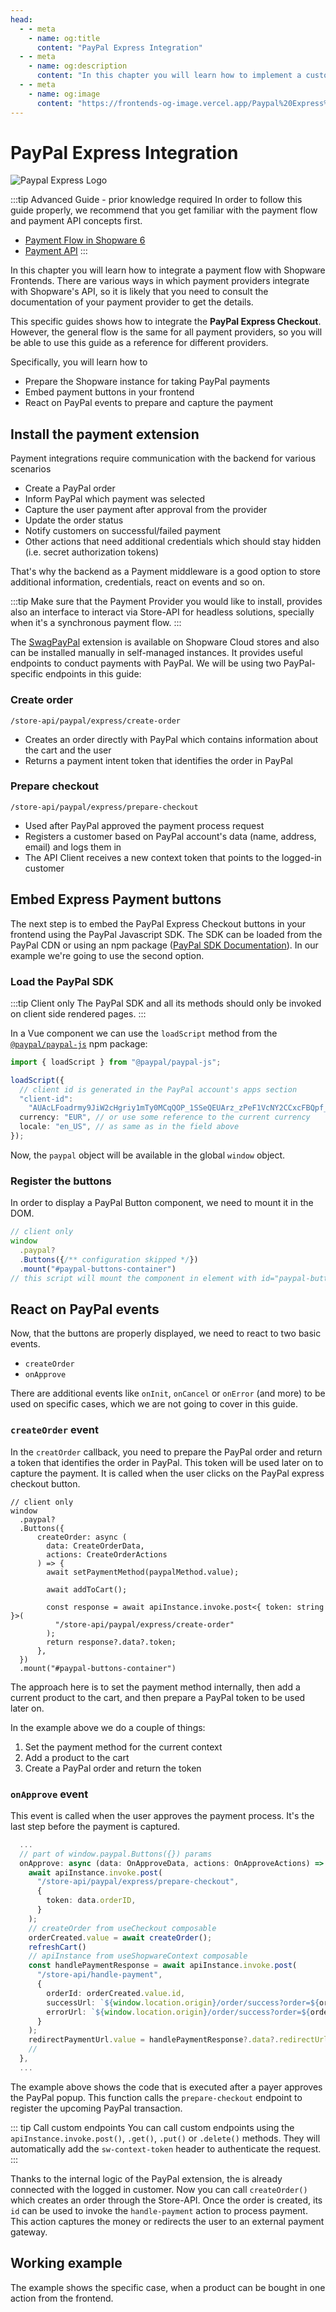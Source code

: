 ```yaml
---
head:
  - - meta
    - name: og:title
      content: "PayPal Express Integration"
  - - meta
    - name: og:description
      content: "In this chapter you will learn how to implement a custom payment flow based on PayPal Express Checkout."
  - - meta
    - name: og:image
      content: "https://frontends-og-image.vercel.app/Paypal%20Express%20Checkout.png"
---
```


<script setup>
import StackBlitzLiveExample from '../../../components/StackBlitzLiveExample.vue'
</script>

# PayPal Express Integration

<img src="../../../.assets/payment-icons/paypal-express.png" alt="Paypal Express Logo" class="mb-8 h-20" />

:::tip Advanced Guide - prior knowledge required
In order to follow this guide properly, we recommend that you get familiar with the payment flow and payment API concepts first.

- [Payment Flow in Shopware 6](https://developer.shopware.com/docs/concepts/commerce/checkout-concept/payments)
- [Payment API](https://shopware.stoplight.io/docs/store-api/8218801e50fe5-handling-the-payment)
  :::

In this chapter you will learn how to integrate a payment flow with Shopware Frontends. There are various ways in which payment providers integrate with Shopware's API, so it is likely that you need to consult the documentation of your payment provider to get the details.

This specific guides shows how to integrate the **PayPal Express Checkout**. However, the general flow is the same for all payment providers, so you will be able to use this guide as a reference for different providers.

Specifically, you will learn how to

- Prepare the Shopware instance for taking PayPal payments
- Embed payment buttons in your frontend
- React on PayPal events to prepare and capture the payment

## Install the payment extension

Payment integrations require communication with the backend for various scenarios

- Create a PayPal order
- Inform PayPal which payment was selected
- Capture the user payment after approval from the provider
- Update the order status
- Notify customers on successful/failed payment
- Other actions that need additional credentials which should stay hidden (i.e. secret authorization tokens)

That's why the backend as a Payment middleware is a good option to store additional information, credentials, react on events and so on.

:::tip
Make sure that the Payment Provider you would like to install, provides also an interface to interact via Store-API for headless solutions, specially when it's a synchronous payment flow.
:::

The [SwagPayPal](https://github.com/shopwareLabs/SwagPayPal) extension is available on Shopware Cloud stores and also can be installed manually in self-managed instances. It provides useful endpoints to conduct payments with PayPal. We will be using two PayPal-specific endpoints in this guide:

### Create order

`/store-api/paypal/express/create-order`

- Creates an order directly with PayPal which contains information about the cart and the user
- Returns a payment intent token that identifies the order in PayPal

### Prepare checkout

`/store-api/paypal/express/prepare-checkout`

- Used after PayPal approved the payment process request
- Registers a customer based on PayPal account's data (name, address, email) and logs them in
- The API Client receives a new context token that points to the logged-in customer

## Embed Express Payment buttons

The next step is to embed the PayPal Express Checkout buttons in your frontend using the PayPal Javascript SDK. The SDK can be loaded from the PayPal CDN or using an npm package ([PayPal SDK Documentation](https://developer.paypal.com/sdk/js/configuration/)). In our example we're going to use the second option.

### Load the PayPal SDK

:::tip Client only
The PayPal SDK and all its methods should only be invoked on client side rendered pages.
:::

In a Vue component we can use the `loadScript` method from the [`@paypal/paypal-js`](https://www.npmjs.com/package/@paypal/paypal-js) npm package:

```ts
import { loadScript } from "@paypal/paypal-js";

loadScript({
  // client id is generated in the PayPal account's apps section
  "client-id":
    "AUAcLFoadrmy9JiW2cHgriy1mTy0MCqQOP_1SSeQEUArz_zPeF1VcNY2CCxcFBQpf_N4g1k5wFVNJ1Bk",
  currency: "EUR", // or use some reference to the current currency
  locale: "en_US", // as same as in the field above
});
```

Now, the `paypal` object will be available in the global `window` object.

### Register the buttons

In order to display a PayPal Button component, we need to mount it in the DOM.

```ts
// client only
window
  .paypal?
  .Buttons({/** configuration skipped */})
  .mount("#paypal-buttons-container")
// this script will mount the component in element with id="paypal-buttons-container"
```

## React on PayPal events

Now, that the buttons are properly displayed, we need to react to two basic events.

- `createOrder`
- `onApprove`

There are additional events like `onInit`, `onCancel` or `onError` (and more) to be used on specific cases, which we are not going to cover in this guide.

### `createOrder` event

In the `creatOrder` callback, you need to prepare the PayPal order and return a token that identifies the order in PayPal. This token will be used later on to capture the payment.
It is called when the user clicks on the PayPal express checkout button.

```ts{7-20}
// client only
window
  .paypal?
  .Buttons({
      createOrder: async (
        data: CreateOrderData,
        actions: CreateOrderActions
      ) => {
        await setPaymentMethod(paypalMethod.value);

        await addToCart();

        const response = await apiInstance.invoke.post<{ token: string }>(
          "/store-api/paypal/express/create-order"
        );
        return response?.data?.token;
      },
  })
  .mount("#paypal-buttons-container")
```

The approach here is to set the payment method internally, then add a current product to the cart, and then prepare a PayPal token to be used later on.

In the example above we do a couple of things:

1.  Set the payment method for the current context
2.  Add a product to the cart
3.  Create a PayPal order and return the token

### `onApprove` event

This event is called when the user approves the payment process. It's the last step before the payment is captured.

```ts
  ...
  // part of window.paypal.Buttons({}) params
  onApprove: async (data: OnApproveData, actions: OnApproveActions) => {
    await apiInstance.invoke.post(
      "/store-api/paypal/express/prepare-checkout",
      {
        token: data.orderID,
      }
    );
    // createOrder from useCheckout composable
    orderCreated.value = await createOrder();
    refreshCart()
    // apiInstance from useShopwareContext composable
    const handlePaymentResponse = await apiInstance.invoke.post(
      "/store-api/handle-payment",
      {
        orderId: orderCreated.value.id,
        successUrl: `${window.location.origin}/order/success?order=${orderCreated.value.id}&success=true`,
        errorUrl: `${window.location.origin}/order/success?order=${orderCreated.value.id}&success=false`,
      }
    );
    redirectPaymentUrl.value = handlePaymentResponse?.data?.redirectUrl;
    //
  },
  ...
```

The example above shows the code that is executed after a payer approves the PayPal popup. This function calls the `prepare-checkout` endpoint to register the upcoming PayPal transaction.

::: tip Call custom endpoints
You can call custom endpoints using the `apiInstance.invoke.post()`, `.get()`, `.put()` or `.delete()` methods. They will automatically add the `sw-context-token` header to authenticate the request.
:::

Thanks to the internal logic of the PayPal extension, the is already connected with the logged in customer. Now you can call `createOrder()` which creates an order through the Store-API. Once the order is created, its `id` can be used to invoke the `handle-payment` action to process payment. This action captures the money or redirects the user to an external payment gateway.

## Working example

The example shows the specific case, when a product can be bought in one action from the frontend.

<StackBlitzLiveExample projectPath="shopware/frontends/tree/main/examples/express-checkout" openPath="/" />
